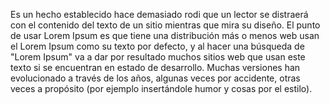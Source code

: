 Es un hecho establecido hace demasiado 
rodi que un lector se distraerá 
con el contenido del texto de un sitio mientras que mira su diseño. El punto de usar Lorem Ipsum es que tiene una distribución más o menos 
web usan el Lorem Ipsum como 
su texto por defecto, y al 
hacer una búsqueda de 
"Lorem Ipsum" va a dar por 
resultado muchos sitios web 
que usan este texto si se encuentran 
en estado de desarrollo. Muchas versiones 
han evolucionado a través de los años, algunas veces por accidente, otras veces a propósito (por ejemplo insertándole humor y cosas por el estilo).